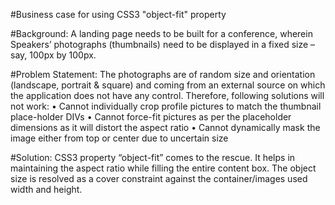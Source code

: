 #Business case for using CSS3 "object-fit" property

#Background:
A landing page needs to be built for a conference, wherein Speakers’ photographs (thumbnails) need to be displayed in a fixed size – say, 100px by 100px.

#Problem Statement:
The photographs are of random size and orientation (landscape, portrait & square) and coming from an external source on which the application does not have any control. Therefore, following solutions will not work:
•	Cannot individually crop profile pictures to match the thumbnail place-holder DIVs
•	Cannot force-fit pictures as per the placeholder dimensions as it will distort the aspect ratio
•	Cannot dynamically mask the image either from top or center due to uncertain size

#Solution:
CSS3 property “object-fit” comes to the rescue. It helps in maintaining the aspect ratio while filling the entire content box. The object size is resolved as a cover constraint against the container/images used width and height.
